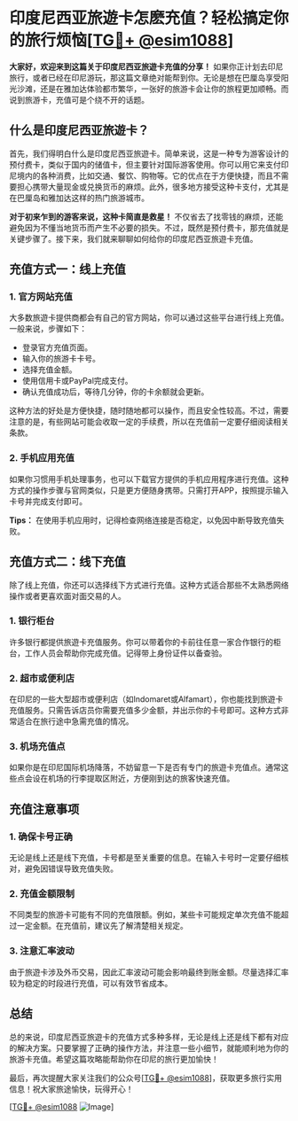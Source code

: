 # 印度尼西亚旅遊卡怎麽充值？轻松搞定你的旅行烦恼[[TG💪+ @esim1088](https://t.me/s/esim1088)]

**大家好，欢迎来到这篇关于印度尼西亚旅遊卡充值的分享！** 如果你正计划去印尼旅行，或者已经在印尼游玩，那这篇文章绝对能帮到你。无论是想在巴厘岛享受阳光沙滩，还是在雅加达体验都市繁华，一张好的旅游卡会让你的旅程更加顺畅。而说到旅游卡，充值可是个绕不开的话题。

## 什么是印度尼西亚旅遊卡？

首先，我们得明白什么是印度尼西亚旅遊卡。简单来说，这是一种专为游客设计的预付费卡，类似于国内的储值卡，但主要针对国际游客使用。你可以用它来支付印尼境内的各种消费，比如交通、餐饮、购物等。它的优点在于方便快捷，而且不需要担心携带大量现金或兑换货币的麻烦。此外，很多地方接受这种卡支付，尤其是在巴厘岛和雅加达这样的热门旅游城市。

**对于初来乍到的游客来说，这种卡简直是救星！** 不仅省去了找零钱的麻烦，还能避免因为不懂当地货币而产生不必要的损失。不过，既然是预付费卡，那充值就是关键步骤了。接下来，我们就来聊聊如何给你的印度尼西亚旅遊卡充值。

## 充值方式一：线上充值

### 1. 官方网站充值
大多数旅遊卡提供商都会有自己的官方网站，你可以通过这些平台进行线上充值。一般来说，步骤如下：

- 登录官方充值页面。
- 输入你的旅游卡卡号。
- 选择充值金额。
- 使用信用卡或PayPal完成支付。
- 确认充值成功后，等待几分钟，你的卡余额就会更新。

这种方法的好处是方便快捷，随时随地都可以操作，而且安全性较高。不过，需要注意的是，有些网站可能会收取一定的手续费，所以在充值前一定要仔细阅读相关条款。

### 2. 手机应用充值
如果你习惯用手机处理事务，也可以下载官方提供的手机应用程序进行充值。这种方式的操作步骤与官网类似，只是更方便随身携带。只需打开APP，按照提示输入卡号并完成支付即可。

**Tips：** 在使用手机应用时，记得检查网络连接是否稳定，以免因中断导致充值失败。

## 充值方式二：线下充值

除了线上充值，你还可以选择线下方式进行充值。这种方式适合那些不太熟悉网络操作或者更喜欢面对面交易的人。

### 1. 银行柜台
许多银行都提供旅遊卡充值服务。你可以带着你的卡前往任意一家合作银行的柜台，工作人员会帮助你完成充值。记得带上身份证件以备查验。

### 2. 超市或便利店
在印尼的一些大型超市或便利店（如Indomaret或Alfamart），你也能找到旅遊卡充值服务。只需告诉店员你需要充值多少金额，并出示你的卡号即可。这种方式非常适合在旅行途中急需充值的情况。

### 3. 机场充值点
如果你是在印尼国际机场降落，不妨留意一下是否有专门的旅遊卡充值点。通常这些点会设在机场的行李提取区附近，方便刚到达的旅客快速充值。

## 充值注意事项

### 1. 确保卡号正确
无论是线上还是线下充值，卡号都是至关重要的信息。在输入卡号时一定要仔细核对，避免因错误导致充值失败。

### 2. 充值金额限制
不同类型的旅游卡可能有不同的充值限额。例如，某些卡可能规定单次充值不能超过一定金额。在充值前，建议先了解清楚相关规定。

### 3. 注意汇率波动
由于旅遊卡涉及外币交易，因此汇率波动可能会影响最终到账金额。尽量选择汇率较为稳定的时段进行充值，可以有效节省成本。

## 总结

总的来说，印度尼西亚旅遊卡的充值方式多种多样，无论是线上还是线下都有对应的解决方案。只要掌握了正确的操作方法，并注意一些小细节，就能顺利地为你的旅游卡充值。希望这篇攻略能帮助你在印尼的旅行更加愉快！

最后，再次提醒大家关注我们的公众号[[TG💪+ @esim1088](https://t.me/s/esim1088)]，获取更多旅行实用信息！祝大家旅途愉快，玩得开心！

[[TG💪+ @esim1088](https://t.me/s/esim1088) ![Image](https://i.postimg.cc/4NQfJmqS/Snipaste-2025-05-13-00-14-12.png)]